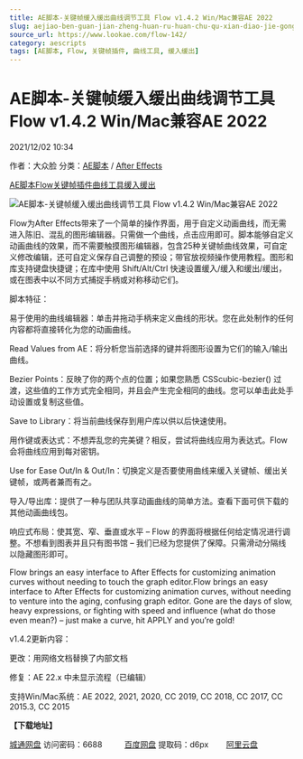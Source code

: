 ```yaml
---
title: AE脚本-关键帧缓入缓出曲线调节工具 Flow v1.4.2 Win/Mac兼容AE 2022
slug: aejiao-ben-guan-jian-zheng-huan-ru-huan-chu-qu-xian-diao-jie-gong-ju-flow-v1-4-2-win-macjian-rong-ae-2022
source_url: https://www.lookae.com/flow-142/
category: aescripts
tags: [AE脚本, Flow, 关键帧插件, 曲线工具, 缓入缓出]
---
```

# AE脚本-关键帧缓入缓出曲线调节工具 Flow v1.4.2 Win/Mac兼容AE 2022

2021/12/02 10:34

作者：大众脸
分类：[AE脚本](https://www.lookae.com/after-effects/aescripts/) / [After Effects](https://www.lookae.com/after-effects/)

[AE脚本](https://www.lookae.com/tag/ae%e8%84%9a%e6%9c%ac/)[Flow](https://www.lookae.com/tag/flow/)[关键帧插件](https://www.lookae.com/tag/%e5%85%b3%e9%94%ae%e5%b8%a7%e6%8f%92%e4%bb%b6/)[曲线工具](https://www.lookae.com/tag/%e6%9b%b2%e7%ba%bf%e5%b7%a5%e5%85%b7/)[缓入缓出](https://www.lookae.com/tag/%e7%bc%93%e5%85%a5%e7%bc%93%e5%87%ba/)

![AE脚本-关键帧缓入缓出曲线调节工具 Flow v1.4.2 Win/Mac兼容AE 2022](https://www.lookae.com/wp-content/uploads/2016/10/Flow.jpg "AE脚本-关键帧缓入缓出曲线调节工具 Flow v1.4.2 Win/Mac兼容AE 2022-LookAE.com")

Flow为After Effects带来了一个简单的操作界面，用于自定义动画曲线，而无需进入陈旧、混乱的图形编辑器。只需做一个曲线，点击应用即可。脚本能够自定义动画曲线的效果，而不需要触摸图形编辑器，包含25种关键帧曲线效果，可自定义修改编辑，还可自定义保存自己调整的预设；带官放视频操作使用教程。图形和库支持键盘快捷键；在库中使用 Shift/Alt/Ctrl 快速设置缓入/缓入和缓出/缓出，或在图表中以不同方式捕捉手柄或对称移动它们。

脚本特征：

易于使用的曲线编辑器：单击并拖动手柄来定义曲线的形状。您在此处制作的任何内容都将直接转化为您的动画曲线。

Read Values from AE：将分析您当前选择的键并将图形设置为它们的输入/输出曲线。

Bezier Points：反映了你的两个点的位置；如果您熟悉 CSScubic-bezier() 过渡，这些值的工作方式完全相同，并且会产生完全相同的曲线。您可以单击此处手动设置或复制这些值。

Save to Library：将当前曲线保存到用户库以供以后快速使用。

用作键或表达式：不想弄乱您的完美键？相反，尝试将曲线应用为表达式。Flow 会将曲线应用到每对密钥。

Use for Ease Out/In & Out/In：切换定义是否要使用曲线来缓入关键帧、缓出关键帧，或两者兼而有之。

导入/导出库：提供了一种与团队共享动画曲线的简单方法。查看下面可供下载的其他动画曲线包。

响应式布局：使其宽、窄、垂直或水平 – Flow 的界面将根据任何给定情况进行调整。不想看到图表并且只有图书馆 – 我们已经为您提供了保障。只需滑动分隔线以隐藏图形即可。

Flow brings an easy interface to After Effects for customizing animation curves without needing to touch the graph editor.Flow brings an easy interface to After Effects for customizing animation curves, without needing to venture into the aging, confusing graph editor. Gone are the days of slow, heavy expressions, or fighting with speed and influence (what do those even mean?) – just make a curve, hit APPLY and you’re gold!

v1.4.2更新内容：

更改：用网络文档替换了内部文档

修复：AE 22.x 中未显示流程（已编辑）

支持Win/Mac系统：AE 2022, 2021, 2020, CC 2019, CC 2018, CC 2017, CC 2015.3, CC 2015

**【下载地址】**

[城通网盘](https://url70.ctfile.com/f/2827370-585069316-7169f9?p=4431) 访问密码：6688          [百度网盘](https://pan.baidu.com/s/1iDr1nG3n7mudgCM9ZYctmA?pwd=d6px) 提取码：d6px        [阿里云盘](https://www.aliyundrive.com/s/XMG1n56jtrc)
